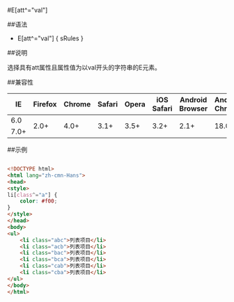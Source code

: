#E[att^=&quot;val&quot;]

##语法

- E[att^=&quot;val&quot;] { sRules }


##说明

选择具有att属性且属性值为以val开头的字符串的E元素。



##兼容性


<table class="compatible">
<thead>
	<tr>
		<th>IE</th>
		<th>Firefox</th>
		<th>Chrome</th>
		<th>Safari</th>
		<th>Opera</th>
		<th>iOS Safari</th>
		<th>Android Browser</th>
		<th>Android Chrome</th>
	</tr>
</thead>
<tbody>
	<tr>
		<td class="unsupport">6.0</td>
		<td class="support" rowspan="2">2.0+</td>
		<td class="support" rowspan="2">4.0+</td>
		<td class="support" rowspan="2">3.1+</td>
		<td class="support" rowspan="2">3.5+</td>
		<td class="support" rowspan="2">3.2+</td>
		<td class="support" rowspan="2">2.1+</td>
		<td class="support" rowspan="2">18.0+</td>
	</tr>
	<tr>
		<td class="support">7.0+</td>
	</tr>
</tbody>
</table>




##示例

```html

<!DOCTYPE html>
<html lang="zh-cmn-Hans">
<head>
<style>
li[class^="a"] {
	color: #f00;
}
</style>
</head>
<body>
<ul>
	<li class="abc">列表项目</li>
	<li class="acb">列表项目</li>
	<li class="bac">列表项目</li>
	<li class="bca">列表项目</li>
	<li class="cab">列表项目</li>
	<li class="cba">列表项目</li>
</ul>
</body>
</html>

```
